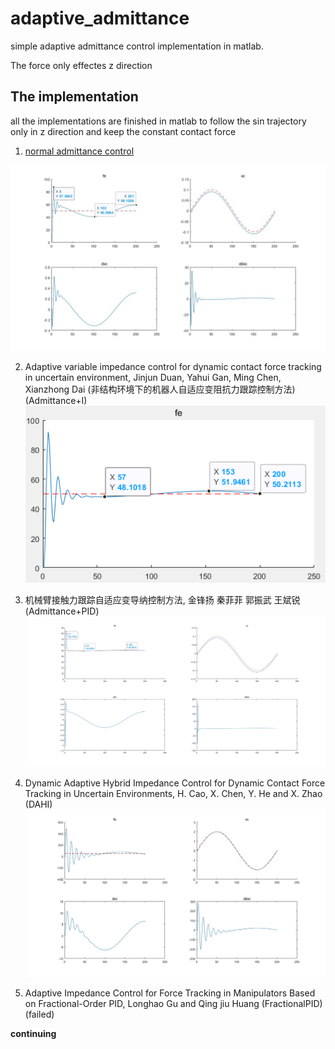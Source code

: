 # adaptive_admittance

simple adaptive admittance control implementation in matlab.

The force only effectes z direction

## The implementation

all the implementations are finished in matlab to follow the sin trajectory only in z direction and keep the constant contact force

1. [normal admittance control](/admittance/nomalAdmittanceSIN.m)

![normal](/admittance/pic/1.jpg)

2. Adaptive variable impedance control for dynamic contact force tracking in uncertain environment, Jinjun Duan, Yahui Gan, Ming Chen, Xianzhong Dai (非结构环境下的机器人自适应变阻抗力跟踪控制方法)
(Admittance+I)
![I](/adaptiveAdmittance/Admittance+I/pic/11.png)

3. 机械臂接触力跟踪自适应变导纳控制方法, 金锋扬 秦菲菲 郭振武 王斌锐 (Admittance+PID)
![PID](/adaptiveAdmittance/AdmittancePID/pic/admittancePID.jpg)

4. Dynamic Adaptive Hybrid Impedance Control for Dynamic Contact Force Tracking in Uncertain Environments, H. Cao, X. Chen, Y. He and X. Zhao (DAHI)
![DAHI](/adaptiveAdmittance/DAHI/pic/2.jpg)

5. Adaptive Impedance Control for Force Tracking in Manipulators Based on Fractional-Order PID, Longhao Gu and Qing jiu Huang (FractionalPID)(failed)

**continuing**